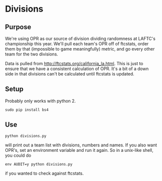 # Divisions

## Purpose

We're using OPR as our source of division dividing randomness at LAFTC's
championship this year. We'll pull each team's OPR off of ftcstats, order
them by that (impossible to game meaningfully) metric, and go every other
team for the two divisions.

Data is pulled from http://ftcstats.org/california_la.html. This is just
to ensure that we have a consistent calculation of OPR. It's a bit of a down
side in that divisions can't be calculated until ftcstats is updated.

## Setup

Probably only works with python 2.

    sudo pip install bs4

## Use

    python divisions.py

will print out a team list with divisions, numbers and names. If you also
want OPR's, set an environment variable and run it again. So in a unix-like
shell, you could do

    env AUDIT=y python divisions.py

if you wanted to check against ftcstats.
